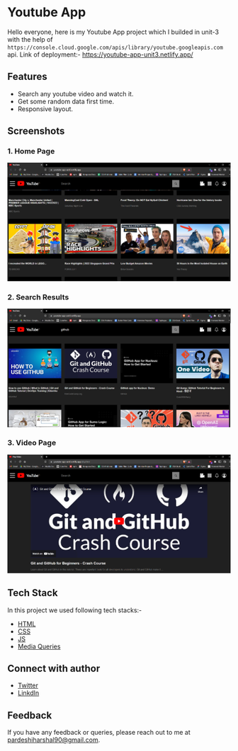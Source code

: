 # Youtube App

Hello everyone, here is my Youtube App project which I builded in unit-3 with the help of `https://console.cloud.google.com/apis/library/youtube.googleapis.com` api. Link of deployment:- https://youtube-app-unit3.netlify.app/


## Features

- Search any youtube video and watch it.
- Get some random data first time.
- Responsive layout.


## Screenshots

### 1. Home Page
![Home Page](./assets/homePage.png)
### 2. Search Results
![Search Results](./assets/searchResults.png)
### 3. Video Page
![Video Page](./assets/videoView.png)


## Tech Stack

In this project we used following tech stacks:- 
- [HTML](https://developer.mozilla.org/en-US/docs/Web/HTML)
- [CSS](https://developer.mozilla.org/en-US/docs/Web/CSS)
- [JS](https://developer.mozilla.org/en-US/docs/Web/JavaScript)
- [Media Queries](https://developer.mozilla.org/en-US/docs/Web/CSS/Media_Queries/Using_media_queries)


## Connect with author

- [Twitter](https://twitter.com/harshal258)
- [LinkdIn](https://www.linkedin.com/in/harshalpardeshi/)


## Feedback

If you have any feedback or queries, please reach out to me at pardeshiharshal90@gmail.com.
